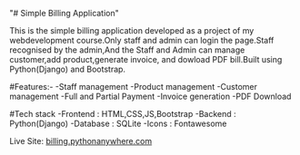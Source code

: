 "# Simple Billing Application" 

This is the simple billing application developed as a project of my webdevelopment course.Only staff and admin can login the page.Staff recognised by the admin,And the Staff and Admin can manage customer,add product,generate invoice, and dowload PDF bill.Built using Python(Django) and Bootstrap.

#Features:-
-Staff management
-Product management
-Customer management
-Full and Partial Payment
-Invoice generation
-PDF Download

#Tech stack
-Frontend : HTML,CSS,JS,Bootstrap
-Backend : Python(Django)
-Database : SQLite
-Icons : Fontawesome

Live Site: [billing.pythonanywhere.com](https://billing.pythonanywhere.com)
